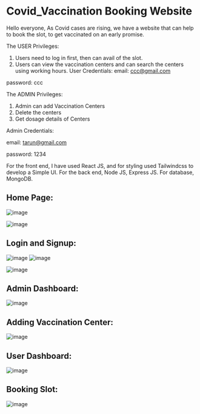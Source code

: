 # Covid_Vaccination Booking Website

Hello everyone, 
As Covid cases are rising, we have a website that can help to book the slot, to get vaccinated on an early promise. 

The USER Privileges:
  1. Users need to log in first, then can avail of the slot.
  2. Users can view the vaccination centers and can search the centers using working hours.
  User Credentials:
  email: ccc@gmail.com

  password: ccc

The ADMIN Privileges:
  1. Admin can add Vaccination Centers
  2. Delete the centers
  3. Get dosage details of Centers

  Admin Credentials:
  
  email: tarun@gmail.com

  password: 1234
  
For the front end, I have used React JS, and for styling used Tailwindcss to develop a Simple UI.
For the back end, Node JS, Express JS.
For database, MongoDB.
  
## Home Page:
![image](https://github.com/RaghuSai-09/covid_vaccine/assets/89162131/ab4962c0-42af-4d08-8945-7d4cd0338a90)

![image](https://github.com/RaghuSai-09/covid_vaccine/assets/89162131/e34126c0-4983-4ad1-95bc-b32dd1d514aa)

## Login and Signup:
![image](https://github.com/RaghuSai-09/covid_vaccine/assets/89162131/e4ecc1d1-6b34-4e1b-842c-f41d06ae5691)
![image](https://github.com/RaghuSai-09/covid_vaccine/assets/89162131/e4f683cc-34ea-40e8-bccb-be570da6a947)

![image](https://github.com/RaghuSai-09/covid_vaccine/assets/89162131/a27bf693-a755-4ccc-b433-0997ed3039e1)

## Admin Dashboard: 
![image](https://github.com/RaghuSai-09/covid_vaccine/assets/89162131/fb6aba9c-94b5-4feb-8038-345e43396ac9)
## Adding Vaccination Center:
![image](https://github.com/RaghuSai-09/covid_vaccine/assets/89162131/a63e1357-e17b-4f68-bda4-7dc334c506af)


## User Dashboard: 
![image](https://github.com/RaghuSai-09/covid_vaccine/assets/89162131/00826893-f8c1-4dc4-8d5f-19287a0c3261)

## Booking Slot:
![image](https://github.com/RaghuSai-09/covid_vaccine/assets/89162131/ae0f3b99-86a8-4853-93d7-87cdbc3cf405)

